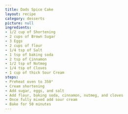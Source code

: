 ```yaml
---
title: Dads Spice Cake
layout: recipe
category: desserts
picture: null
ingredients:
- 1/2 cup of Shortening
- 2 cups of Brown Sugar
- 3 Eggs
- 2 cups of flour
- 1/4 tsp of Salt
- 1 tsp of baking soda
- 2 tsp of Cinnamon
- 1/2 tsp of Nutmeg
- 1/4 tsp of Cloves
- 1 cup of thick Sour Cream
steps:
- Preheat oven to 350°
- Cream shortening
- Add sugar, eggs, and salt
- Add flour, baking soda, cinnamon, nutmeg, and cloves
- Once fully mixed add sour cream
- Bake for 50 minutes
---
```


